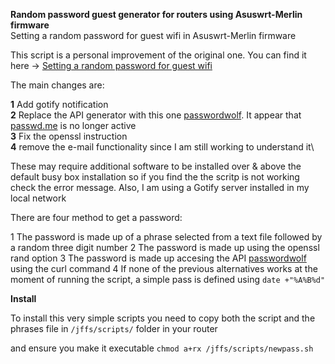 **Random password guest generator for routers using Asuswrt-Merlin firmware**\
Setting a random password for guest wifi in Asuswrt-Merlin firmware

This script is a personal improvement of the original one. You can find it here -> [Setting a random password for guest wifi](https://github.com/RMerl/asuswrt-merlin.ng/wiki/Setting-a-random-password-for-guest-wifi)

The main changes are:

**1** Add gotify notification\
**2** Replace the API generator with this one [passwordwolf](https://passwordwolf.com). It appear that [passwd.me](https://passwd.me) is no longer active\
**3** Fix the openssl instruction\
**4** remove the e-mail functionality since I am still working to understand it\

These may require additional software to be installed over & above the default busy box installation so if you find the the scritp is not working check the error message.
Also, I am using a Gotify server installed in my local network

There are four method to get a password:

1 The password is made up of a phrase selected from a text file followed by a random three digit number
2 The password is made up using the openssl rand option
3 The password is made up accesing the API [passwordwolf](https://passwordwolf.com) using the curl command
4 If none of the previous alternatives works at the moment of running the script, a simple pass is defined using `date +"%A%B%d"`

**Install**

To install this very simple scripts you need to copy both the script and the phrases file in `/jffs/scripts/` folder in your router



and ensure you make it executable `chmod a+rx /jffs/scripts/newpass.sh`
